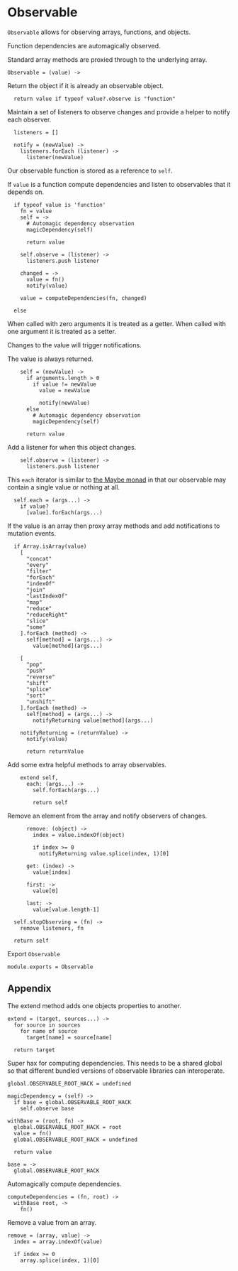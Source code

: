 Observable
==========

`Observable` allows for observing arrays, functions, and objects.

Function dependencies are automagically observed.

Standard array methods are proxied through to the underlying array.

    Observable = (value) ->

Return the object if it is already an observable object.

      return value if typeof value?.observe is "function"

Maintain a set of listeners to observe changes and provide a helper to notify each observer.

      listeners = []

      notify = (newValue) ->
        listeners.forEach (listener) ->
          listener(newValue)

Our observable function is stored as a reference to `self`.

If `value` is a function compute dependencies and listen to observables that it depends on.

      if typeof value is 'function'
        fn = value
        self = ->
          # Automagic dependency observation
          magicDependency(self)

          return value

        self.observe = (listener) ->
          listeners.push listener

        changed = ->
          value = fn()
          notify(value)

        value = computeDependencies(fn, changed)

      else

When called with zero arguments it is treated as a getter. When called with one argument it is treated as a setter.

Changes to the value will trigger notifications.

The value is always returned.

        self = (newValue) ->
          if arguments.length > 0
            if value != newValue
              value = newValue

              notify(newValue)
          else
            # Automagic dependency observation
            magicDependency(self)

          return value

Add a listener for when this object changes.

        self.observe = (listener) ->
          listeners.push listener

This `each` iterator is similar to [the Maybe monad](http://en.wikipedia.org/wiki/Monad_&#40;functional_programming&#41;#The_Maybe_monad) in that our observable may contain a single value or nothing at all.

      self.each = (args...) ->
        if value?
          [value].forEach(args...)

If the value is an array then proxy array methods and add notifications to mutation events.

      if Array.isArray(value)
        [
          "concat"
          "every"
          "filter"
          "forEach"
          "indexOf"
          "join"
          "lastIndexOf"
          "map"
          "reduce"
          "reduceRight"
          "slice"
          "some"
        ].forEach (method) ->
          self[method] = (args...) ->
            value[method](args...)

        [
          "pop"
          "push"
          "reverse"
          "shift"
          "splice"
          "sort"
          "unshift"
        ].forEach (method) ->
          self[method] = (args...) ->
            notifyReturning value[method](args...)

        notifyReturning = (returnValue) ->
          notify(value)

          return returnValue

Add some extra helpful methods to array observables.

        extend self,
          each: (args...) ->
            self.forEach(args...)

            return self

Remove an element from the array and notify observers of changes.

          remove: (object) ->
            index = value.indexOf(object)

            if index >= 0
              notifyReturning value.splice(index, 1)[0]

          get: (index) ->
            value[index]

          first: ->
            value[0]

          last: ->
            value[value.length-1]

      self.stopObserving = (fn) ->
        remove listeners, fn

      return self

Export `Observable`

    module.exports = Observable

Appendix
--------

The extend method adds one objects properties to another.

    extend = (target, sources...) ->
      for source in sources
        for name of source
          target[name] = source[name]

      return target

Super hax for computing dependencies. This needs to be a shared global so that
different bundled versions of observable libraries can interoperate.

    global.OBSERVABLE_ROOT_HACK = undefined

    magicDependency = (self) ->
      if base = global.OBSERVABLE_ROOT_HACK
        self.observe base

    withBase = (root, fn) ->
      global.OBSERVABLE_ROOT_HACK = root
      value = fn()
      global.OBSERVABLE_ROOT_HACK = undefined

      return value

    base = ->
      global.OBSERVABLE_ROOT_HACK

Automagically compute dependencies.

    computeDependencies = (fn, root) ->
      withBase root, ->
        fn()

Remove a value from an array.

    remove = (array, value) ->
      index = array.indexOf(value)

      if index >= 0
        array.splice(index, 1)[0]
